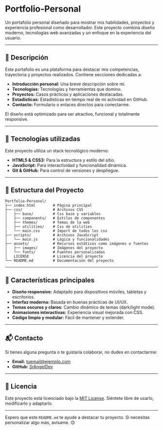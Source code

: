 # Portfolio-Personal

Un portafolio personal diseñado para mostrar mis habilidades, proyectos y experiencia profesional como desarrollador. Este proyecto combina diseño moderno, tecnologías web avanzadas y un enfoque en la experiencia del usuario.

---

## 📝 Descripción

Este portafolio es una plataforma para destacar mis competencias, trayectoria y proyectos realizados. Contiene secciones dedicadas a:
- **Introducción personal:** Una breve descripción sobre mí.
- **Tecnologías:** Tecnologías y herramientas que domino.
- **Proyectos:** Casos prácticos y aplicaciones destacadas.
- **Estadísticas:** Estadisticas en tiempo real de mi actividad en GitHub.
- **Contacto:** Formulario o enlaces directos para conectarme.

El diseño está optimizado para ser atractivo, funcional y totalmente responsive.

---

## 🚀 Tecnologías utilizadas

Este proyecto utiliza un stack tecnológico moderno:

- **HTML5 & CSS3:** Para la estructura y estilo del sitio.
- **JavaScript:** Para interactividad y funcionalidad dinámica.
- **Git & GitHub:** Para control de versiones y despliegue.

---

## 📂 Estructura del Proyecto

```
Portfolio-Personal/
├── index.html        # Página principal
├── css/              # Archivos CSS
│   ├── base/         # Css base y variables
│   ├── components/   # Estilos de componentes
│   ├── themes/       # Temas de la web
│   ├── utilities/    # Css de utilities
|   └── main.css      # Import de todos los css
├── scripts/          # Archivos JavaScript
│   └── main.js       # Lógica y funcionalidades
├── assets/           # Recursos estáticos como imágenes o fuentes
│   ├── images/       # Imágenes del proyecto
│   └── fonts/        # Fuentes personalizadas
│   LICENSE           # Licencia del proyecto
└── README.md         # Documentación del proyecto
```

---

## 🌟 Características principales

- **Diseño responsive:** Adaptado para dispositivos móviles, tabletas y escritorios.
- **Interfaz moderna:** Basada en buenas prácticas de UI/UX.
- **Temas oscuros y claros:** Cambio dinámico de temas (dark/light mode).
- **Animaciones interactivas:** Experiencia visual mejorada con CSS.
- **Código limpio y modular:** Fácil de mantener y extender.

---

## 📬 Contacto

Si tienes alguna pregunta o te gustaría colaborar, no dudes en contactarme:

- **Email:** [tuemail@ejemplo.com](mailto:srangeldev@gmail.com)
- **GitHub:** [SrAngelDev](https://github.com/SrAngelDev)

---

## 📝 Licencia

Este proyecto está licenciado bajo la [MIT License](LICENSE). Siéntete libre de usarlo, modificarlo y adaptarlo.

---

Espero que este `README.md` te ayude a destacar tu proyecto. Si necesitas personalizar algo más, avísame. 😊
